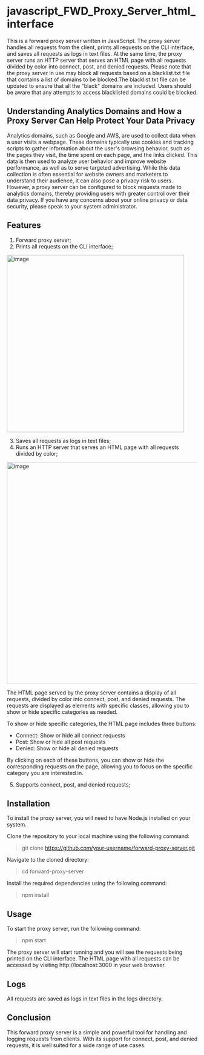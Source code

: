 # javascript_FWD_Proxy_Server_html_interface
This is a forward proxy server written in JavaScript. The proxy server handles all requests from the client, prints all requests on the CLI interface, and saves all requests as logs in text files. At the same time, the proxy server runs an HTTP server that serves an HTML page with all requests divided by color into connect, post, and denied requests.
Please note that the proxy server in use may block all requests based on a blacklist.txt file that contains a list of domains to be blocked.The blacklist.txt file can be updated to ensure that all the "black" domains are included.
Users should be aware that any attempts to access blacklisted domains could be blocked.

## Understanding Analytics Domains and How a Proxy Server Can Help Protect Your Data Privacy

Analytics domains, such as Google and AWS, are used to collect data when a user visits a webpage. These domains typically use cookies and tracking scripts to gather information about the user's browsing behavior, such as the pages they visit, the time spent on each page, and the links clicked. This data is then used to analyze user behavior and improve website performance, as well as to serve targeted advertising. While this data collection is often essential for website owners and marketers to understand their audience, it can also pose a privacy risk to users. However, a proxy server can be configured to block requests made to analytics domains, thereby providing users with greater control over their data privacy. If you have any concerns about your online privacy or data security, please speak to your system administrator.

## Features

1. Forward proxy server;
2. Prints all requests on the CLI interface;

<img width="468" alt="image" src="https://user-images.githubusercontent.com/91114967/217781811-802a278f-117d-424c-9801-895ea37d84a0.png">

3. Saves all requests as logs in text files;
4. Runs an HTTP server that serves an HTML page with all requests divided by color;

<img width="586" alt="image" src="https://user-images.githubusercontent.com/91114967/217781991-15e54a0a-246c-493a-902a-f0b52885eb0f.png">

The HTML page served by the proxy server contains a display of all requests, divided by color into connect, post, and denied requests. The requests are displayed as elements with specific classes, allowing you to show or hide specific categories as needed.

  To show or hide specific categories, the HTML page includes three buttons:

  - Connect: Show or hide all connect requests
  - Post: Show or hide all post requests
  - Denied: Show or hide all denied requests

  By clicking on each of these buttons, you can show or hide the corresponding requests on the page, allowing you to focus on the specific category you are         interested in.

5. Supports connect, post, and denied requests;

## Installation

To install the proxy server, you will need to have Node.js installed on your system.

Clone the repository to your local machine using the following command:

> git clone https://github.com/your-username/forward-proxy-server.git

Navigate to the cloned directory:

> cd forward-proxy-server

Install the required dependencies using the following command:

> npm install

## Usage

To start the proxy server, run the following command:

> npm start

The proxy server will start running and you will see the requests being printed on the CLI interface. The HTML page with all requests can be accessed by visiting http://localhost:3000 in your web browser.

## Logs

All requests are saved as logs in text files in the logs directory.

## Conclusion

This forward proxy server is a simple and powerful tool for handling and logging requests from clients. With its support for connect, post, and denied requests, it is well suited for a wide range of use cases.


